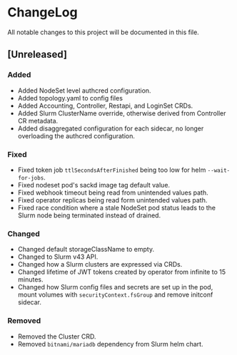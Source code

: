 # ChangeLog

All notable changes to this project will be documented in this file.

## [Unreleased]

### Added

- Added NodeSet level authcred configuration.
- Added topology.yaml to config files
- Added Accounting, Controller, Restapi, and LoginSet CRDs.
- Added Slurm ClusterName override, otherwise derived from Controller CR
  metadata.
- Added disaggregated configuration for each sidecar, no longer overloading the
  authcred configuration.

### Fixed

- Fixed token job `ttlSecondsAfterFinished` being too low for helm
  `--wait-for-jobs`.
- Fixed nodeset pod's sackd image tag default value.
- Fixed webhook timeout being read from unintended values path.
- Fixed operator replicas being read form unintended values path.
- Fixed race condition where a stale NodeSet pod status leads to the Slurm node
  being terminated instead of drained.

### Changed

- Changed default storageClassName to empty.
- Changed to Slurm v43 API.
- Changed how a Slurm clusters are expressed via CRDs.
- Changed lifetime of JWT tokens created by operator from infinite to 15
  minutes.
- Changed how Slurm config files and secrets are set up in the pod, mount
  volumes with `securityContext.fsGroup` and remove initconf sidecar.

### Removed

- Removed the Cluster CRD.
- Removed `bitnami/mariadb` dependency from Slurm helm chart.
